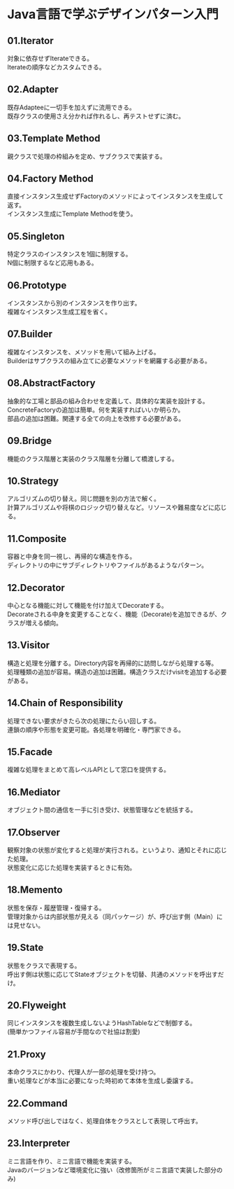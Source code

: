 # Java言語で学ぶデザインパターン入門

## 01.Iterator  
対象に依存せずIterateできる。  
Iterateの順序などカスタムできる。

## 02.Adapter
既存Adapteeに一切手を加えずに流用できる。  
既存クラスの使用さえ分かれば作れるし、再テストせずに済む。

## 03.Template Method
親クラスで処理の枠組みを定め、サブクラスで実装する。

## 04.Factory Method
直接インスタンス生成せずFactoryのメソッドによってインスタンスを生成して返す。  
インスタンス生成にTemplate Methodを使う。

## 05.Singleton
特定クラスのインスタンスを1個に制限する。  
N個に制限するなど応用もある。

## 06.Prototype
インスタンスから別のインスタンスを作り出す。  
複雑なインスタンス生成工程を省く。

## 07.Builder
複雑なインスタンスを、メソッドを用いて組み上げる。  
Builderはサブクラスの組み立てに必要なメソッドを網羅する必要がある。

## 08.AbstractFactory
抽象的な工場と部品の組み合わせを定義して、具体的な実装を設計する。  
ConcreteFactoryの追加は簡単。何を実装すればいいか明らか。  
部品の追加は困難。関連する全ての向上を改修する必要がある。

## 09.Bridge
機能のクラス階層と実装のクラス階層を分離して橋渡しする。  

## 10.Strategy
アルゴリズムの切り替え。同じ問題を別の方法で解く。  
計算アルゴリズムや将棋のロジック切り替えなど。リソースや難易度などに応じる。

## 11.Composite
容器と中身を同一視し、再帰的な構造を作る。  
ディレクトリの中にサブディレクトリやファイルがあるようなパターン。

## 12.Decorator
中心となる機能に対して機能を付け加えてDecorateする。  
Decorateされる中身を変更することなく、機能（Decorate)を追加できるが、クラスが増える傾向。

## 13.Visitor
構造と処理を分離する。Directory内容を再帰的に訪問しながら処理する等。  
処理種類の追加が容易。構造の追加は困難。構造クラスだけvisitを追加する必要がある。

## 14.Chain of Responsibility
処理できない要求がきたら次の処理にたらい回しする。  
連鎖の順序や形態を変更可能。各処理を明確化・専門家できる。

## 15.Facade
複雑な処理をまとめて高レベルAPIとして窓口を提供する。  

## 16.Mediator
オブジェクト間の通信を一手に引き受け、状態管理などを統括する。  

## 17.Observer
観察対象の状態が変化すると処理が実行される。というより、通知とそれに応じた処理。  
状態変化に応じた処理を実装するときに有効。

## 18.Memento
状態を保存・履歴管理・復帰する。  
管理対象からは内部状態が見える（同パッケージ）が、呼び出す側（Main）には見せない。

## 19.State
状態をクラスで表現する。  
呼出す側は状態に応じてStateオブジェクトを切替、共通のメソッドを呼出すだけ。

## 20.Flyweight
同じインスタンスを複数生成しないようHashTableなどで制御する。  
(簡単かつファイル容易が手間なので社協は割愛)

## 21.Proxy
本命クラスにかわり、代理人が一部の処理を受け持つ。  
重い処理などが本当に必要になった時初めて本体を生成し委譲する。

## 22.Command
メソッド呼び出しではなく、処理自体をクラスとして表現して呼出す。  

## 23.Interpreter
ミニ言語を作り、ミニ言語で機能を実装する。  
Javaのバージョンなど環境変化に強い（改修箇所がミニ言語で実装した部分のみ)